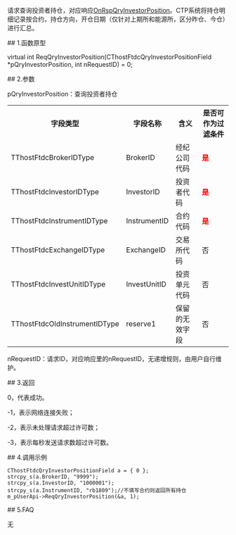 <p>请求查询投资者持仓，对应响应<a href="../../CTHOSTFTDCTRADERAPI/ONRSPQRYINVESTORPOSITION/">OnRspQryInvestorPosition</a>。CTP系统将持仓明细记录按合约，持仓方向，开仓日期（仅针对上期所和能源所，区分昨仓、今仓）进行汇总。</p>
<span class="anchor" id="16440614-2dc5-4eb4-b9f3-dd857c43e30a"></span>
## 1.函数原型
<p>virtual int ReqQryInvestorPosition(CThostFtdcQryInvestorPositionField *pQryInvestorPosition, int nRequestID) = 0;</p>
<span class="anchor" id="52c1976b-f4bf-475f-9de5-4fa97ede9650"></span>
## 2.参数
<p>pQryInvestorPosition：查询投资者持仓</p>
<table><tr><th style="TEXT-ALIGN: center;">字段类型</th><th style="TEXT-ALIGN: center;">字段名称</th><th style="TEXT-ALIGN: center;">含义</th><th style="TEXT-ALIGN: center;">是否可作为过滤条件</th></tr><tr><td style="TEXT-ALIGN: left;">TThostFtdcBrokerIDType</td>
<td style="TEXT-ALIGN: left;">BrokerID</td>
<td style="TEXT-ALIGN: left;">经纪公司代码</td>
<td style="TEXT-ALIGN: left;"><strong><font color="#FF0000">是</font></strong></td>
</tr>
<tr><td style="TEXT-ALIGN: left;">TThostFtdcInvestorIDType</td>
<td style="TEXT-ALIGN: left;">InvestorID</td>
<td style="TEXT-ALIGN: left;">投资者代码</td>
<td style="TEXT-ALIGN: left;"><strong><font color="#FF0000">是</font></strong></td>
</tr>
<tr><td style="TEXT-ALIGN: left;">TThostFtdcInstrumentIDType</td>
<td style="TEXT-ALIGN: left;">InstrumentID</td>
<td style="TEXT-ALIGN: left;">合约代码</td>
<td style="TEXT-ALIGN: left;"><strong><font color="#FF0000">是</font></strong></td>
</tr>
<tr><td style="TEXT-ALIGN: left;">TThostFtdcExchangeIDType</td>
<td style="TEXT-ALIGN: left;">ExchangeID</td>
<td style="TEXT-ALIGN: left;">交易所代码</td>
<td style="TEXT-ALIGN: left;">否</td>
</tr>
<tr><td style="TEXT-ALIGN: left;">TThostFtdcInvestUnitIDType</td>
<td style="TEXT-ALIGN: left;">InvestUnitID</td>
<td style="TEXT-ALIGN: left;">投资单元代码</td>
<td style="TEXT-ALIGN: left;">否</td>
</tr>
<tr><td style="TEXT-ALIGN: left;">TThostFtdcOldInstrumentIDType</td>
<td style="TEXT-ALIGN: left;">reserve1</td>
<td style="TEXT-ALIGN: left;">保留的无效字段</td>
<td style="TEXT-ALIGN: left;">否</td>
</tr>
</table>
<p>nRequestID：请求ID，对应响应里的nRequestID，无递增规则，由用户自行维护。</p>
<span class="anchor" id="055c055f-3d5d-4069-bda8-e863d8dc5bec"></span>
## 3.返回
<p>0，代表成功。</p>
<p>-1，表示网络连接失败；</p>
<p>-2，表示未处理请求超过许可数；</p>
<p>-3，表示每秒发送请求数超过许可数。</p>
<span class="anchor" id="1f4a21f2-2e3c-42b0-8937-75e59931c874"></span>
## 4.调用示例
<pre><code>CThostFtdcQryInvestorPositionField a = { 0 };
strcpy_s(a.BrokerID, "9999");
strcpy_s(a.InvestorID, "1000001");
strcpy_s(a.InstrumentID, "rb1809");//不填写合约则返回所有持仓
m_pUserApi-&gt;ReqQryInvestorPosition(&amp;a, 1);
</code></pre>
<span class="anchor" id="2154e89a-707b-4be2-8613-e0ab24db8d81"></span>
## 5.FAQ
<p>无</p>
